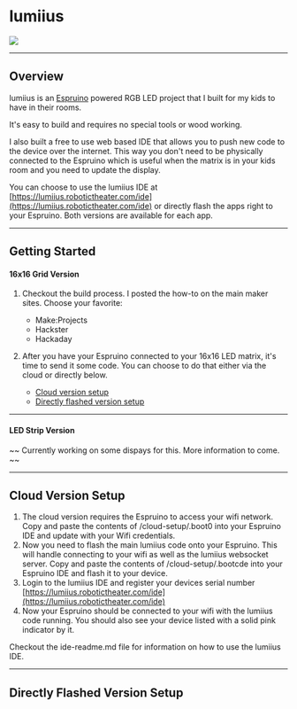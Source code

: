 # lumiius

![](https://lumiius.com/assets/img/256.jpg)


-------------------

## Overview
lumiius is an [Espruino](http://espruino.com) powered RGB LED project that I built for my kids to have in their rooms. 

It's easy to build and requires no special tools or wood working. 

I also built a free to use web based IDE that allows you to push new code to the device over the internet. This way you don't need to be physically connected to the Espruino which is useful when the matrix is in your kids room and you need to update the display. 

You can choose to use the lumiius IDE at [https://lumiius.robotictheater.com/ide](https://lumiius.robotictheater.com/ide) or directly flash the apps right to your Espruino. Both versions are available for each app. 


-------------------

## Getting Started


#### 16x16 Grid Version

1. Checkout the build process. I posted the how-to on the main maker sites. Choose your favorite:
   - Make:Projects
   - Hackster
   - Hackaday

2. After you have your Espruino connected to your 16x16 LED matrix, it's time to send it some code.  You can choose to do that either via the cloud or directly below.
   - [Cloud version setup](#cloudversion)
   - [Directly flashed version setup](#cloudversion)

-------------------

#### LED Strip Version

~~ Currently working on some dispays for this. More information to come. ~~

-------------------

## Cloud Version Setup
 1. The cloud version requires the Espruino to access your wifi network. Copy and paste the contents of /cloud-setup/.boot0 into your Espruino IDE and update with your Wifi credentials.
 2. Now you need to flash the main lumiius code onto your Espruino. This will handle connecting to your wifi as well as the lumiius websocket server.  Copy and paste the contents of /cloud-setup/.bootcde into your Espruino IDE and flash it to your device.
 3. Login to the lumiius IDE and register your devices serial number [https://lumiius.robotictheater.com/ide](https://lumiius.robotictheater.com/ide)
 4. Now your Espruino should be connected to your wifi with the lumiius code running. You should also see your device listed with a solid pink indicator by it. 

 Checkout the ide-readme.md file for information on how to use the lumiius IDE.


--------------------
  
## Directly Flashed Version Setup  
